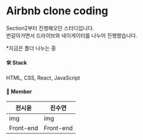 # Airbnb clone coding

Section2부터 진행해오던 스터디입니다.<br/>
번갈아가면서 드라이브와 네이게이터를 나누어 진행했습니다.

*지금은 폴더 나누는 중

#### 🛠 Stack
HTML, CSS, React, JavaScript

#### 🙂 Member
|전시윤|진수연|
|----------|----------|
|img|img|
|Front-end|Front-end|
